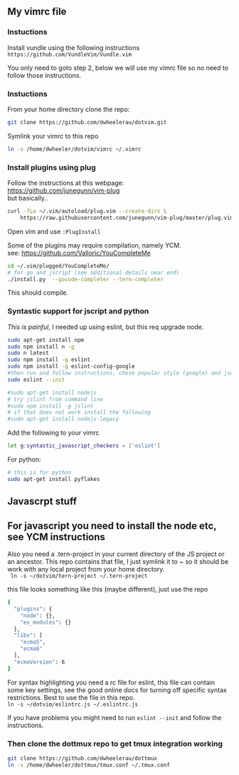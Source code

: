 ## My vimrc file

### Instuctions  
Install vundle using the following instructions ```https://github.com/VundleVim/Vundle.vim```

You only need to goto step 2, below we will use my vimrc file so no need to follow those instructions.  

### Instuctions  
From your home directory clone the repo:  
```bash
git clone https://github.com/dwheelerau/dotvim.git
```  

Symlink your vimrc to this repo  
```bash
ln -s /home/dwheeler/dotvim/vimrc ~/.vimrc
```  
### Install plugins using plug  
Follow the instructions at this webpage:  
https://github.com/junegunn/vim-plug  
but basically..  
```bash
curl -fLo ~/.vim/autoload/plug.vim --create-dirs \
    https://raw.githubusercontent.com/junegunn/vim-plug/master/plug.vim
```

Open vim and use `:PlugInstall`  

Some of the plugins may require compilation, namely YCM.  
see: https://github.com/Valloric/YouCompleteMe  
```bash
cd ~/.vim/plugged/YouCompleteMe/
# for go and jscript (see additional details near end)  
./install.py  --gocode-completer --tern-completer
```
This should compile.

### Syntastic support for jscript and python  
*This is painful*, I needed up using eslint, but this req upgrade node.  
 
```bash
sudo apt-get install npm
sudo npm install n -g
sudo n latest
sudo npm install -g eslint
sudo npm install -g eslint-config-google
#then run and follow instructions, chose popular style (google) and json formt)
sudo eslint --init

#sudo apt-get install nodejs
# try jslint from command line
#sudo npm install -g jslint
# if that does not work install the following
#sudo apt-get install nodejs-legacy
```
Add the following to your vimrc
```bash
let g:syntastic_javascript_checkers = ['eslint']
```

For python:
```bash
# this is for python
sudo apt-get install pyflakes
```

## Javascrpt stuff  

## For javascript you need to install the node etc, see YCM instructions  
Also you need a .tern-project in your current directory of the JS project or an
ancestor. This repo contains that file, I just symlink it to ~ so it should be
work with any local project from your home directory.  
``` ln -s ~/dotvim/tern-project ~/.tern-project```

this file looks something like this (maybe different), just use the repo
```bash
{
  "plugins": {
    "node": {},
    "es_modules": {}
  },
  "libs": [
    "ecma5",
    "ecma6"
  ],
  "ecmaVersion": 6
}
```
For syntax highlighting you need a rc file for eslint, this file can contain
some key settings, see the good online docs for turning off specific syntax
restrictions. Best to use the file in this repo.   
```ln -s ~/dotvim/eslintrc.js ~/.eslintrc.js```

If you have problems you might need to run
```eslint --init``` and follow the instructions. 

### Then clone the dottmux repo to get tmux integration working  

```bash
git clone https://github.com/dwheelerau/dottmux
ln -s /home/dwheeler/dottmux/tmux.conf ~/.tmux.conf
```
